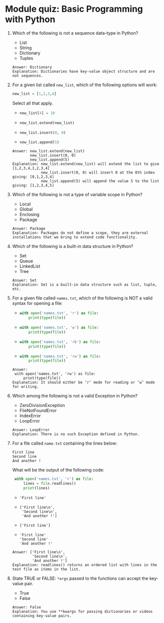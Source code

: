 # Module quiz: Basic Programming with Python

1. Which of the following is not a sequence data-type in Python?
   - List
   - String
   - Dictionary
   - Tuples
   ```
   Answer: Dictionary
   Explanation: Dictionaries have key-value object structure and are not sequences.
   ```

2. For a given list called `new_list`, which of the following options will work:
    ```python
    new_list = [1,2,3,4]
    ```
   Select all that apply.
   -    ```python
        new_list[4] = 10
        ```
   -    ```python
        new_list.extend(new_list)
        ```
   -    ```python
        new_list.insert(0, 0)
        ```
   -    ```python
        new_list.append(5)
        ```
   ```
   Answer: new_list.extend(new_list)
           new_list.insert(0, 0)
           new_list.append(5)
   Explanation: new_list.extend(new_list) will extend the list to give [1,2,3,4,1,2,3,4]
                new_list.insert(0, 0) will insert 0 at the 0th index giving: [0,1,2,3,4]
                new_list.append(5) will append the value 5 to the list giving: [1,2,3,4,5]
   ```

3. Which of the following is not a type of variable scope in Python?
   - Local
   - Global
   - Enclosing
   - Package
   ```
   Answer: Package
   Explanation: Packages do not define a scope, they are external installations that we bring to extend code functionality.
   ```

4. Which of the following is a built-in data structure in Python?
   - Set
   - Queue
   - LinkedList
   - Tree
   ```
   Answer: Set
   Explanation: Set is a built-in data structure such as list, tuple, etc.
   ```

5. For a given file called `names.txt`, which of the following is NOT a valid syntax for opening a file:
   -    ```python
        with open('names.txt', 'r') as file:
            print(type(file))
        ```

   -    ```python
        with open('names.txt', 'w') as file:
            print(type(file))
        ```

   -    ```python
        with open('names.txt', 'rb') as file:
            print(type(file))
        ```

   -    ```python
        with open('names.txt', 'rw') as file:
            print(type(file))
        ```
   ```
   Answer: 
    with open('names.txt', 'rw') as file:
        print(type(file))
   Explanation: It should either be ‘r’ mode for reading or ‘w’ mode for writing. 
   ```

6. Which among the following is not a valid Exception in Python?
   - ZeroDivisionException
   - FileNotFoundError
   - IndexError
   - LoopError
   ```
   Answer: LoopError
   Explanation: There is no such Exception defined in Python.
   ```

7. For a file called `name.txt` containing the lines below:
   ```
   First line
   Second line
   And another !
   ```
   What will be the output of the following code:
   ```python
    with open('names.txt', 'r') as file:
        lines = file.readlines()
        print(lines)
   ```
   -    ```
        'First line'
        ```

   -    ```
        ['First line\n',
         'Second line\n',
         'And another !']
        ```

   -    ```
        ['First line']
        ```

   -    ```
        'First line'
        'Second line'
        'And another !'
        ```
   ```
   Answer: ['First line\n',
            'Second line\n',
            'And another !']
   Explanation: readlines() returns an ordered list with lines in the text file as items in the list.
   ```

8. State TRUE or FALSE: `*args` passed to the functions can accept the key-value pair. 
   - True
   - False
   ```
   Answer: False
   Explanation: You use **kwargs for passing dictionaries or videos containing key-value pairs.
   ```
